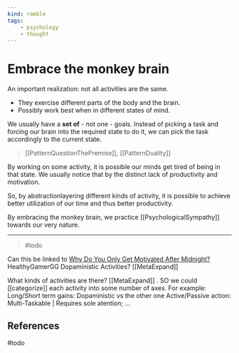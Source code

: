 ```yaml
---
kind: ramble
tags:
    - psychology
    - thought
---
```


# Embrace the monkey brain

An important realization: not all activities are the same.

* They exercise different parts of the body and the brain.
* Possibly work best when in different states of mind.

We usually have a __set of__ - not one - goals.
Instead of picking a task and forcing our brain into the required state to do it, we can pick the task accordingly to the current state.

> [[PatternQuestionThePremise]], [[PatternDuality]]

By working on some activity, it is possible our minds get tired of being in that state. We usually notice that by the distinct lack of productivity and motivation.

So, by abstractionlayering different kinds of activity, it is possible to achieve better utilization of our time and thus better productivity.

By embracing the monkey brain, we practice [[PsychologicalSympathy]] towards our very nature.

___

> #todo

Can this be linked to [Why Do You Only Get Motivated After Midnight?](https://www.youtube.com/watch?v=jiIhOgpOWcA)  HealthyGamerGG Dopaministic Activities? [[MetaExpand]]

What kinds of activities are there? [[MetaExpand]]
. SO we could [[categorize]] each activity into some number of axes. For example:
            Long/Short term gains: Dopaministic vs the other one
            Active/Passive action:
            Multi-Taskable | Requires sole atention;
            ...

## References

#todo